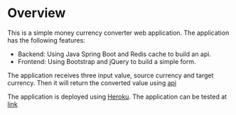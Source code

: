 # Overview

This is a simple money currency converter web application. The application has the following features:

* Backend: Using Java Spring Boot and Redis cache to build an api.
* Frontend: Using Bootstrap and jQuery to build a simple form.

The application receives three input value, source currency and target currency. Then it will return the converted value using [api](https://exchangeratesapi.io/)

The application is deployed using [Heroku](https://www.heroku.com). The application can be tested at [link](https://nosto-currency-converter.herokuapp.com/)  